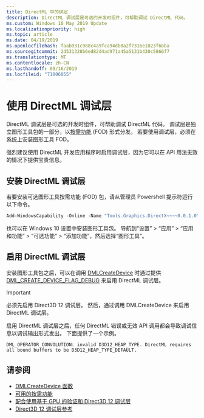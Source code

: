 ```yaml
---
title: DirectML 中的绑定
description: DirectML 调试层是可选的开发时组件，可帮助调试 DirectML 代码。
ms.custom: Windows 10 May 2019 Update
ms.localizationpriority: high
ms.topic: article
ms.date: 04/19/2019
ms.openlocfilehash: faab931c988c4a9fca94db0a2f7316e1823f6bba
ms.sourcegitcommit: 2d531328b6ed82d4ad971a45a5131b430c5866f7
ms.translationtype: MT
ms.contentlocale: zh-CN
ms.lasthandoff: 09/16/2019
ms.locfileid: "71006055"
---
```

# <a name="using-the-directml-debug-layer"></a>使用 DirectML 调试层

DirectML 调试层是可选的开发时组件，可帮助调试 DirectML 代码。 调试层是独立图形工具包的一部分，以[按需功能](/windows-hardware/manufacture/desktop/features-on-demand-v2--capabilities) (FOD) 形式分发。 若要使用调试层，必须在系统上安装图形工具 FOD。

强烈建议使用 DirectML 开发应用程序时启用调试层，因为它可以在 API 用法无效的情况下提供宝贵信息。

## <a name="installing-the-directml-debug-layer"></a>安装 DirectML 调试层

若要安装可选图形工具按需功能 (FOD) 包，请从管理员 Powershell 提示符运行以下命令。

```powershell
Add-WindowsCapability -Online -Name "Tools.Graphics.DirectX~~~~0.0.1.0"
```

也可以在 Windows 10 设置中安装图形工具包。 导航到“设置” > “应用” > “应用和功能” > “可选功能” > “添加功能”，然后选择“图形工具”。

## <a name="enabling-the-directml-debug-layer"></a>启用 DirectML 调试层

安装图形工具包之后，可以在调用 [DMLCreateDevice](/windows/desktop/api/directml/nf-directml-dmlcreatedevice.md) 时通过提供 [DML_CREATE_DEVICE_FLAG_DEBUG](/windows/desktop/api/directml/ne-directml-dml_create_device_flag) 来启用 DirectML 调试层。

> [!IMPORTANT]
> 必须先启用 Direct3D 12 调试层。 然后，通过调用 DMLCreateDevice 来启用 DirectML 调试层。

启用 DirectML 调试层之后，任何 DirectML 错误或无效 API 调用都会导致调试信息以调试输出形式发出。 下面提供了一个示例。

```console
DML_OPERATOR_CONVOLUTION: invalid D3D12_HEAP_TYPE. DirectML requires all bound buffers to be D3D12_HEAP_TYPE_DEFAULT.
```

## <a name="see-also"></a>请参阅

* [DMLCreateDevice 函数](/windows/desktop/api/directml/nf-directml-dmlcreatedevice.md)
* [可用的按需功能](/windows-hardware/manufacture/desktop/features-on-demand-non-language-fod)
* [配合使用基于 GPU 的验证和 Direct3D 12 调试层](/windows/desktop/direct3d12/using-d3d12-debug-layer-gpu-based-validation)
* [Direct3D 12 调试层参考](/windows/desktop/direct3d12/direct3d-12-sdklayers-reference)

